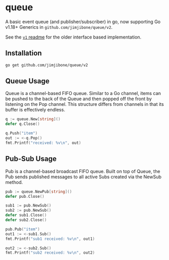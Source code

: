 # queue

A basic event queue (and publisher/subscriber) in go, now supporting Go v1.18+ Generics in `github.com/jimjibone/queue/v2`.

See the [`v1` readme](../v1/README.md) for the older interface based implementation.

## Installation

```sh
go get github.com/jimjibone/queue/v2
```

## Queue Usage

Queue is a channel-based FIFO queue. Similar to a Go channel, items can be
pushed to the back of the Queue and then popped off the front by listening on
the Pop channel. This structure differs from channels in that its buffer is
effectively endless.

```go
q := queue.New[string]()
defer q.Close()

q.Push("item")
out := <-q.Pop()
fmt.Printf("received: %v\n", out)
```

## Pub-Sub Usage

Pub is a channel-based broadcast FIFO queue. Built on top of Queue, the Pub
sends published messages to all active Subs created via the NewSub method.

```go
pub := queue.NewPub[string]()
defer pub.Close()

sub1 := pub.NewSub()
sub2 := pub.NewSub()
defer sub1.Close()
defer sub2.Close()

pub.Pub("item")
out1 := <-sub1.Sub()
fmt.Printf("sub1 received: %v\n", out1)

out2 := <-sub2.Sub()
fmt.Printf("sub2 received: %v\n", out2)
```
